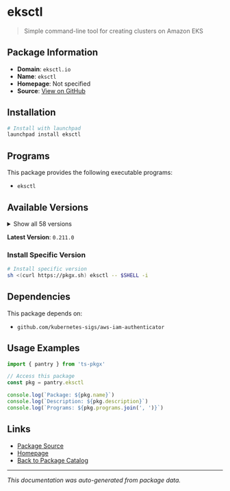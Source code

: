 # eksctl

> Simple command-line tool for creating clusters on Amazon EKS

## Package Information

- **Domain**: `eksctl.io`
- **Name**: `eksctl`
- **Homepage**: Not specified
- **Source**: [View on GitHub](https://github.com/pkgxdev/pantry/tree/main/projects/eksctl.io/package.yml)

## Installation

```bash
# Install with launchpad
launchpad install eksctl
```

## Programs

This package provides the following executable programs:

- `eksctl`

## Available Versions

<details>
<summary>Show all 58 versions</summary>

- `0.211.0`, `0.210.0`, `0.209.0`, `0.208.0`, `0.207.0`
- `0.206.0`, `0.205.0`, `0.204.0`, `0.203.0`, `0.202.0`
- `0.201.0`, `0.200.0`, `0.199.0`, `0.198.0`, `0.197.0`
- `0.196.0`, `0.195.0`, `0.194.0`, `0.193.0`, `0.192.0`
- `0.191.0`, `0.190.0`, `0.189.0`, `0.188.0`, `0.187.0`
- `0.186.0`, `0.185.0`, `0.184.0`, `0.183.0`, `0.182.0`
- `0.181.0`, `0.180.0`, `0.179.0`, `0.178.0`, `0.177.0`
- `0.176.0`, `0.175.0`, `0.174.0`, `0.173.0`, `0.172.0`
- `0.171.0`, `0.170.0`, `0.169.0`, `0.168.0`, `0.167.0`
- `0.166.0`, `0.165.0`, `0.164.0`, `0.163.0`, `0.162.0`
- `0.161.0`, `0.160.0`, `0.159.0`, `0.158.0`, `0.157.0`
- `0.156.0`, `0.155.0`, `0.154.0`

</details>

**Latest Version**: `0.211.0`

### Install Specific Version

```bash
# Install specific version
sh <(curl https://pkgx.sh) eksctl -- $SHELL -i
```

## Dependencies

This package depends on:

- `github.com/kubernetes-sigs/aws-iam-authenticator`

## Usage Examples

```typescript
import { pantry } from 'ts-pkgx'

// Access this package
const pkg = pantry.eksctl

console.log(`Package: ${pkg.name}`)
console.log(`Description: ${pkg.description}`)
console.log(`Programs: ${pkg.programs.join(', ')}`)
```

## Links

- [Package Source](https://github.com/pkgxdev/pantry/tree/main/projects/eksctl.io/package.yml)
- [Homepage](#)
- [Back to Package Catalog](../../package-catalog.md)

---

*This documentation was auto-generated from package data.*
